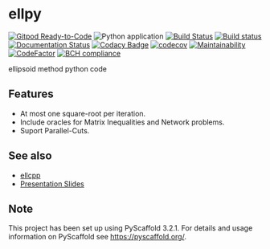 ellpy
=====

[![Gitpod Ready-to-Code](https://img.shields.io/badge/Gitpod-Ready--to--Code-blue?logo=gitpod)](https://gitpod.io/#https://github.com/luk036/ellpy)
![Python application](https://github.com/luk036/ellpy/workflows/Python%20application/badge.svg)
[![Build Status](https://travis-ci.org/luk036/ellpy.svg?branch=master)](https://travis-ci.org/luk036/ellpy)
[![Build status](https://ci.appveyor.com/api/projects/status/0v1cf05tcueny7d9?svg=true)](https://ci.appveyor.com/project/luk036/ellpy)
[![Documentation Status](https://readthedocs.org/projects/ellpy/badge/?version=latest)](https://ellpy.readthedocs.io/en/latest/?badge=latest)
[![Codacy Badge](https://api.codacy.com/project/badge/Grade/a2f75bd3cc1e4c34be4741bdd61168ba)](https://app.codacy.com/app/luk036/ellpy?utm_source=github.com&utm_medium=referral&utm_content=luk036/ellpy&utm_campaign=badger)
[![codecov](https://codecov.io/gh/luk036/ellpy/branch/master/graph/badge.svg)](https://codecov.io/gh/luk036/ellpy)
[![Maintainability](https://api.codeclimate.com/v1/badges/6ce78bab65047bfe53d6/maintainability)](https://codeclimate.com/github/luk036/ellpy/maintainability)
[![CodeFactor](https://www.codefactor.io/repository/github/luk036/ellpy/badge)](https://www.codefactor.io/repository/github/luk036/ellpy)
[![BCH compliance](https://bettercodehub.com/edge/badge/luk036/ellpy?branch=master)](https://bettercodehub.com/)

ellipsoid method python code

Features
--------

-   At most one square-root per iteration.
-   Include oracles for Matrix Inequalities and Network problems.
-   Suport Parallel-Cuts.

See also
--------

-   [ellcpp](https://github.com/luk036/ellcpp)
-   [Presentation Slides](https://luk036.github.io/cvx)

Note
----

This project has been set up using PyScaffold 3.2.1. For details and usage
information on PyScaffold see <https://pyscaffold.org/>.
